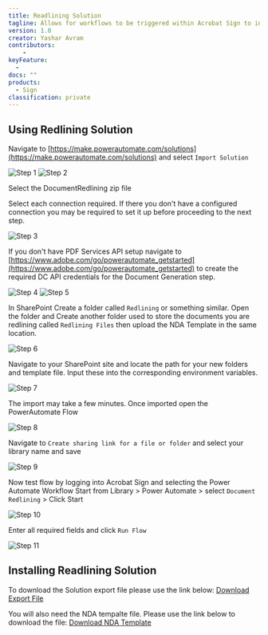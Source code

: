 ```yaml
---
title: Readlining Solution
tagline: Allows for workflows to be triggered within Acrobat Sign to initiate document redlining for contract negotiations
version: 1.0
creator: Yashar Avram
contributors: 
    - 
keyFeature:
  - 
docs: ""
products: 
  - Sign
classification: private
---
```


## Using Redlining Solution
Navigate to [https://make.powerautomate.com/solutions](https://make.powerautomate.com/solutions) and select `Import Solution`

![Step 1](https://github.com/adobe/redlining-solution/image1.png)
![Step 2](https://github.com/adobe/redlining-solution/image2.png)

Select the DocumentRedlining zip file

Select each connection required. If there you don't have a configured connection you may be required to set it up before proceeding to the next step.

![Step 3](https://github.com/adobe/redlining-solution/image3.png)


If you don't have PDF Services API setup navigate to [https://www.adobe.com/go/powerautomate_getstarted](https://www.adobe.com/go/powerautomate_getstarted) to create the required DC API credentials for the Document Generation step.

![Step 4](https://github.com/adobe/redlining-solution/image4.png)
![Step 5](https://github.com/adobe/redlining-solution/image5.png)


In SharePoint Create a folder called `Redlining` or something similar. Open the folder and Create another folder used to store the documents you are redlining called `Redlining Files` then upload the NDA Template in the same location.

![Step 6](https://github.com/adobe/redlining-solution/image6.png)


Navigate to your SharePoint site and locate the path for your new folders and template file. Input these into the corresponding environment variables.

![Step 7](https://github.com/adobe/redlining-solution/image7.png)


The import may take a few minutes. Once imported open the PowerAutomate Flow

![Step 8](https://github.com/adobe/redlining-solution/image8.png)


Navigate to `Create sharing link for a file or folder` and select your library name and save

![Step 9](https://github.com/adobe/redlining-solution/image9.png)


Now test flow by logging into Acrobat Sign and selecting the Power Automate Workflow
Start from Library > Power Automate > select `Document Redlining` > Click Start

![Step 10](https://github.com/adobe/redlining-solution/image10.png)


Enter all required fields and click `Run Flow`

![Step 11](https://github.com/adobe/redlining-solution/image11.png)


## Installing Readlining Solution

To download the Solution export file please use the link below:
[Download Export File](https://acrobat.adobe.com/id/urn:aaid:sc:US:4ac3bd38-4e3a-4c94-8f64-f1a6d09d583b)

You will also need the NDA tempalte file. Please use the link below to download the file:
[Download NDA Template](https://acrobat.adobe.com/id/urn:aaid:sc:US:52c4d1ac-ee64-45f0-af29-70e6a1c67224)
